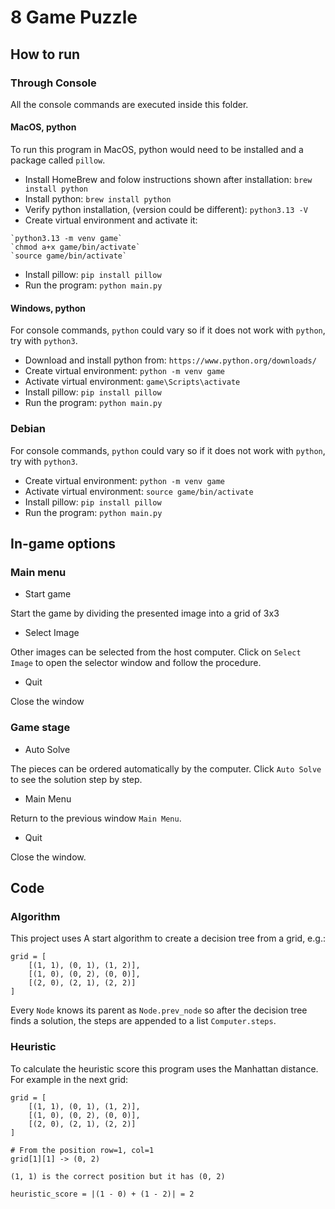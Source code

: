 # 8 Game Puzzle

## How to run

### Through Console
All the console commands are executed inside this folder.

#### MacOS, python
To run this program in MacOS, python would need to be installed and a package called `pillow`.
- Install HomeBrew and folow instructions shown after installation: `brew install python`
- Install python: `brew install python`
- Verify python installation, (version could be different): `python3.13 -V`
- Create virtual environment and activate it:
```
`python3.13 -m venv game`
`chmod a+x game/bin/activate`
`source game/bin/activate`
```

- Install pillow: `pip install pillow`
- Run the program: `python main.py`

#### Windows, python
For console commands, `python` could vary so if it does not work with `python`, try with `python3`.

- Download and install python from: `https://www.python.org/downloads/`
- Create virtual environment: `python -m venv game`
- Activate virtual environment: `game\Scripts\activate`
- Install pillow: `pip install pillow`
- Run the program: `python main.py`

### Debian
For console commands, `python` could vary so if it does not work with `python`, try with `python3`.
- Create virtual environment: `python -m venv game`
- Activate virtual environment: `source game/bin/activate`
- Install pillow: `pip install pillow`
- Run the program: `python main.py`

## In-game options

### Main menu

- Start game

Start the game by dividing the presented image into a grid of 3x3

- Select Image

Other images can be selected from the host computer. Click on `Select Image` to open the selector window and follow the procedure.

- Quit

Close the window

### Game stage

- Auto Solve

The pieces can be ordered automatically by the computer. Click `Auto Solve` to see the solution step by step.

- Main Menu

Return to the previous window `Main Menu`.

- Quit

Close the window.


## Code

### Algorithm

This project uses A start algorithm to create a decision tree from a grid, e.g.:

```
grid = [
    [(1, 1), (0, 1), (1, 2)],
    [(1, 0), (0, 2), (0, 0)],
    [(2, 0), (2, 1), (2, 2)]
]
```

Every `Node` knows its parent as `Node.prev_node` so after the decision tree finds a solution, the steps are appended to a list `Computer.steps`.

### Heuristic

To calculate the heuristic score this program uses the Manhattan distance. For example in the next grid:
```
grid = [
    [(1, 1), (0, 1), (1, 2)],
    [(1, 0), (0, 2), (0, 0)],
    [(2, 0), (2, 1), (2, 2)]
]

# From the position row=1, col=1
grid[1][1] -> (0, 2)

(1, 1) is the correct position but it has (0, 2)

heuristic_score = |(1 - 0) + (1 - 2)| = 2
```